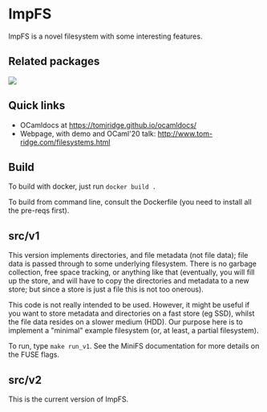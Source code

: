 # ImpFS

ImpFS is a novel filesystem with some interesting features.


## Related packages

<img src="https://docs.google.com/drawings/d/e/2PACX-1vSqzipIxfOtcWhtSEqcBUpEKPVp1ALtHYyVVBldz7WNP3idcaQTY0iHoLBMf9n4vNMUjDvoIi_gr2gE/pub?w=1034&amp;h=520">

## Quick links

* OCamldocs at <https://tomjridge.github.io/ocamldocs/>
* Webpage, with demo and OCaml'20 talk: <http://www.tom-ridge.com/filesystems.html>



## Build

To build with docker, just run `docker build .`

To build from command line, consult the Dockerfile (you need to install all the pre-reqs first).



## src/v1

This version implements directories, and file metadata (not file
data); file data is passed through to some underlying
filesystem. There is no garbage collection, free space tracking, or
anything like that (eventually, you will fill up the store, and will
have to copy the directories and metadata to a new store; but since a
store is just a file this is not too onerous).

This code is not really intended to be used. However, it might be
useful if you want to store metadata and directories on a fast store
(eg SSD), whilst the file data resides on a slower medium (HDD). Our
purpose here is to implement a "minimal" example filesystem (or, at
least, a partial filesystem).

To run, type `make run_v1`. See the MiniFS documentation for more
details on the FUSE flags.



## src/v2

This is the current version of ImpFS.

